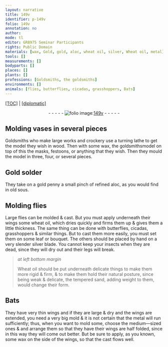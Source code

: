 ```yaml
---
layout: narrative
title: 149v
identifier: p-149v
folio: 149v
annotation: no
author:
mode: tl
editor: GR8975 Seminar Participants
rights: Public Domain
materials: [wax, Gold, gold, aloc, wheat oil, silver, Wheat oil, metal]
tools: []
measurements: []
bodyparts: []
places: []
plants: []
professions: [Goldsmiths, the goldsmiths]
environments: []
animals: [flies, butterflies, cicadas, grasshoppers, Bats]
---
```


<p><a href="{{ site.baseurl }}/translation/">[TOC]</a> | <a href="{{ site.baseurl }}/texts/p-149v_tc/">[diplomatic]</a></p><div class="folio" align="center">- - - - - <a href="http://gallica.bnf.fr/ark:/12148/btv1b10500001g/f304.image" target="_blank"><img src="https://cu-mkp.github.io/2017-workshop-edition/assets/photo-icon.png" alt="folio image: " style="display:inline-block; margin-bottom:-3px;"/>149v</a> - - - - - </div>  
  

## Molding vases in several pieces

 
<span class="pro">Goldsmiths</span> who make large works and crockery use a turning lathe to get the model they wish in wood. Then with some <span class="m">wax</span>, <span class="sup"><span class="pro">the goldsmiths</span></span>model on top of this the masks, festoons, or anything that they wish. Then they mould the model in three, four, or several pieces.
 
 
  

## <span class="m">Gold</span> solder

 
They take on a <span class="m">gold</span> penny a small pinch of refined <span class="m">aloc</span>, as you would find in old sous. 
 
 
  

## Molding <span class="al">flies</span>

 
Large <span class="al">flies</span> can be molded & cast. But you must apply underneath their wings some <span class="m">wheat oil</span>, which dries quickly and firms them up & gives them a little thickness. The same thing can be done with <span class="al">butterflies</span>, <span class="al">cicadas</span>, <span class="al">grasshoppers</span> & similar things. But to cast them more easily, you must set them on some leaf or bouquet. The others should be placed by hand on a very slender <span class="m">silver</span> blade. You cannot keep your insects when they are dead, since they will dry out and their legs will break.
 
> *at left bottom margin*
> 
> 
>  <span class="m">Wheat oil</span> should be put underneath delicate things to make them more rigid & firm, & to make them hold their natural posture, since being weak & delicate, the tempered sand, adding weight to them, would change their form.

 
  

## <span class="al">Bats</span>

 
They have very thin wings and if they are large & dry and the wings are extended, you need a very big mold & it is not certain that the <span class="m">metal</span> will run sufficiently; thus, when you want to mold some, choose the medium—sized ones & and arrange them so that they have their wings are half folded, since in this way they will come out better. But be sure to apply, as you known, some <span class="m">wax</span> on the side of the wings, so that the cast flows well.
 
